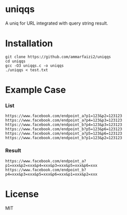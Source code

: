 # uniqqs

A uniq for URL integrated with query string result.

# Installation
```
git clone https://github.com/ammarfaizi2/uniqqs
cd uniqqs
gcc -O3 uniqqs.c -o uniqqs
./uniqqs < test.txt
```

# Example Case
### List
```
https://www.facebook.com/endpoint_a?p1=123&p2=123123
https://www.facebook.com/endpoint_a?p4=123&p3=123123
https://www.facebook.com/endpoint_b?p4=123&p3=123123
https://www.facebook.com/endpoint_b?p5=123&p6=123123
https://www.facebook.com/endpoint_a?p5=123&p6=123123
https://www.facebook.com/endpoint_b?p1=123&p2=123123
```
### Result
```
https://www.facebook.com/endpoint_a?p1=xxx&p2=xxx&p4=xxx&p3=xxx&p5=xxx&p6=xxx
https://www.facebook.com/endpoint_b?p4=xxx&p3=xxx&p5=xxx&p6=xxx&p1=xxx&p2=xxx
```

# License
MIT

